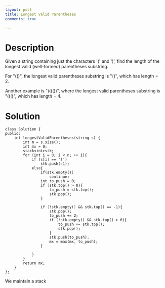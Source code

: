 ```yaml
---
layout: post
title: Longest Valid Parentheses
comments: true

---
```


# Description

Given a string containing just the characters '(' and ')', find the length of the longest valid (well-formed) parentheses substring.

For "(()", the longest valid parentheses substring is "()", which has length = 2.

Another example is ")()())", where the longest valid parentheses substring is "()()", which has length = 4.

# Solution

````
class Solution {
public:
    int longestValidParentheses(string s) {
		int n = s.size();
		int mx = 0;
		stack<int>stk;
		for (int i = 0; i < n; ++ i){
			if (s[i] == '(')
				stk.push(-1);
			else{
				if(stk.empty())
					continue;
				int to_push = 0;
				if (stk.top() > 0){
					to_push = stk.top();
					stk.pop();
				}

				if (!stk.empty() && stk.top() == -1){
					stk.pop();
					to_push += 2;
					if (!stk.empty() && stk.top() > 0){
						to_push += stk.top();
						stk.pop();
					}
					stk.push(to_push);
					mx = max(mx, to_push);
				}

			}	
		}
		return mx;
	}
};
````

We maintain a stack
